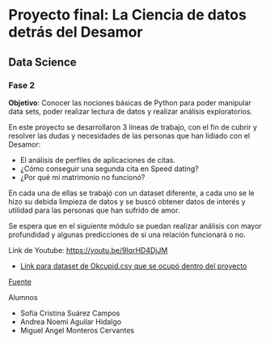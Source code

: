 # Proyecto final: La Ciencia de datos detrás del Desamor
## Data Science
### Fase 2

**Objetivo**: Conocer las nociones básicas de Python para poder manipular data sets, poder realizar lectura de datos y realizar análisis exploratorios.

En este proyecto se desarrollaron 3 líneas de trabajo, con el fin de cubrir y resolver las dudas y necesidades de las personas que han lidiado con el Desamor:
- El análisis de perfiles de aplicaciones de citas.
- ¿Cómo conseguir una segunda cita en Speed dating?
- ¿Por qué mi matrimonio no funcionó?

En cada una de ellas se trabajó con un dataset diferente, a cada uno se le hizo su debida limpieza de datos y se buscó obtener datos de interés y utilidad para las personas que han sufrido de amor.

Se espera que en el siguiente módulo se puedan realizar análisis con mayor profundidad y algunas predicciones de si una relación funcionará o no.

Link de Youtube: https://youtu.be/9lqrHD4DjJM

- [Link para dataset de Okcupid.csv que se ocupó dentro del proyecto](https://drive.google.com/file/d/1G0SG1c-awt6w8ypbgSzaxzl-3RB9db8e/view?usp=sharing)

[Fuente](https://www.kaggle.com/andrewmvd/okcupid-profiles?select=okcupid_profiles.csv)

Alumnos 
* Sofía Cristina Suárez Campos
* Andrea Noemi Aguilar Hidalgo
* Miguel Angel Monteros Cervantes

